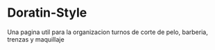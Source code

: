 # Doratin-Style
Una pagina util para la organizacion turnos de corte de pelo, barberia, trenzas y maquillaje
